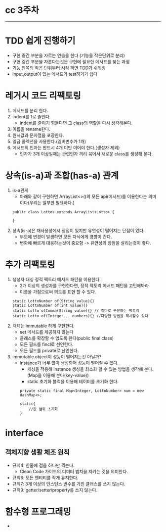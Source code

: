 # cc 3주차

---

# TDD 쉽게 진행하기
* 구현 중간 부분을 자르는 연습을 한다 (기능을 작은단위로 분리)
* 구현 중간 부분을 자른다는것은 구현에 필요한 메서드를 찾는 과정
* 기능 안쪽의 작은 단위부터 시작 하면 TDD가 쉬워짐
* input,output이 있는 메서드가 test하기가 쉽다


# 레거시 코드 리팩토링
1. 메서드를 분리 한다.
1. indent를 1로 줄인다.
    * indent를 줄이기 힘들다면 그 class의 역할을 다시 생각해본다.
1. 이름을 rename한다.
1. 원시값과 문자열을 포장한다.
1. 일급 콜렉션을 사용한다.(멤버변수가 1개)
1. 메서드의 인자는 반드시 4개 미만 이어야 한다.(생성자 제외)
    * 인자가 3개 이상일때는 관련인자 끼리 묶어서 새로운 class를 생성해 본다.

# 상속(is-a)과 조합(has-a) 관계
1. is-a관게
    * 아래와 같이 구현하면 ArrayList<>()의 모든 api(메서드)를 이용한다는 의미 이다(우리는 일부만 필요하다.)
    ```
    public class Lottos extends ArrayList<Lotto> {

    }   
    ```
1. 상속(is-a)은 재사용성에서 장점이 있지만 유연성이 떨어지는 단점이 있다.
    * 부모에 변경이 발생하면 모든 자식에게 영향이 간다.
    * 변화에 빠르게 대응하는것이 중요함 -> 유연성의 장점을 살리는것이 좋다.

# 추가 리팩토링
1. 생성자 대싱 정적 팩토리 메서드 패턴을 이용한다.
    * 2개 이상의 생성자를 구현한다면, 정적 팩토리 메서드 패턴을 고민해봐라
    * 이름을 가짐으로써 의도를 표현 할 수 있다.
    ```
    static LottoNumber of(String value){}
    static LottoNumber of(int value){}
    static Lotto ofComma(String value){} // 컴마로 구문하는 팩토리
    static Lotto of(Integer... numbers){} //다양한 방법을 제시할수 있다
    ```
1. 객체는 immutable 하게 구현한다.
    * set 메서드를 제공하지 않는다
    * 클래스를 확장할 수 없도록 한다(public final class)
    * 모든 필드를 fincl로 선언한다.
    * 모든 필드를 private로 선언한다.
1. immutable object이 성능이 떨어지는건 아닐까?
    * instance가 너무 많이 생성되어 성능이 떨어질 수 있다.
        * 캐싱을 적용해 instance 생성을 최소화 할 수 있는 방법을 생각해 본다. (Map을 이용해 본다(key-value))
        * static 초기화 블럭을 이용해 테이터를 초기화 한다.
        ```
        private static final Map<Integer, LottoNumber> num = new HashMap<>;

        static{
            //값 범위 초기화
        }
        ```

# interface

## 객체지향 생활 체조 원칙
* 규칙4: 한줄에 점을 하나만 찍는다.
    * Clean Code 가이드의 디미터 법치을 지키는 것을 의미한다.
* 규칙6: 모든 엔티티를 작게 유지한다.
* 규칙7: 3개 이상의 인스턴스 변수를 가진 클래스를 쓰지 않는다.
* 규칙9: getter/setter/property를 쓰지 않는다.

# 함수형 프로그래밍
* 


